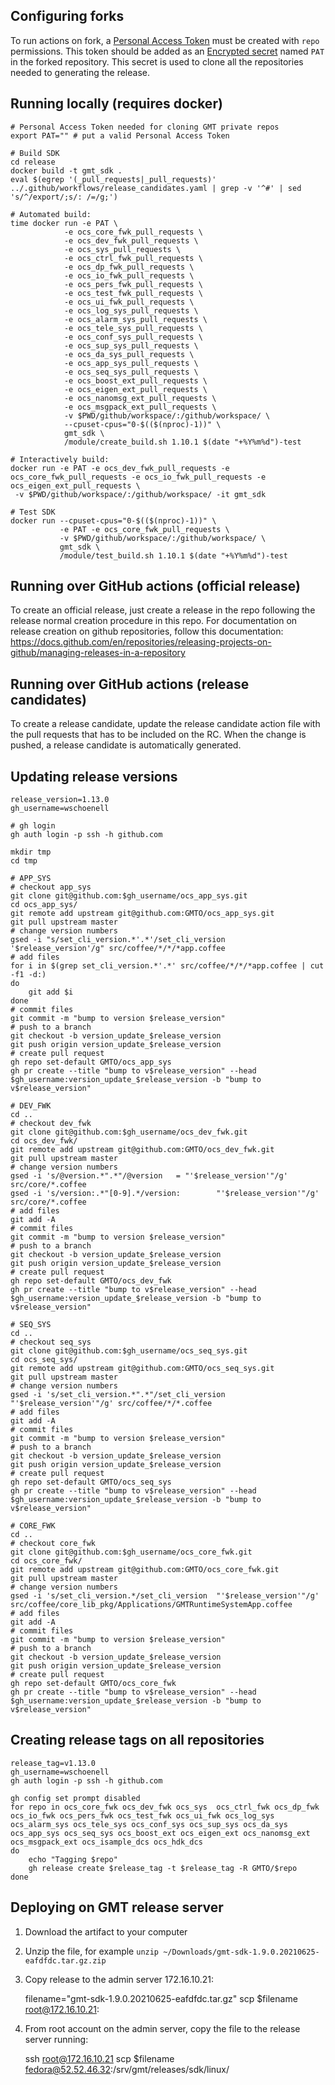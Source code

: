 Configuring forks
-----------------

To run actions on fork, a [Personal Access Token](https://docs.github.com/en/github/authenticating-to-github/keeping-your-account-and-data-secure/creating-a-personal-access-token) 
must be created with `repo` permissions. This token should be added as an [Encrypted secret](https://docs.github.com/en/actions/reference/encrypted-secrets)
named `PAT` in the forked repository. This secret is used to clone all the repositories needed to generating the 
release.  

Running locally (requires docker)
---------------------------------
    # Personal Access Token needed for cloning GMT private repos
    export PAT="" # put a valid Personal Access Token
    
    # Build SDK
    cd release
    docker build -t gmt_sdk .
    eval $(egrep '(_pull_requests|_pull_requests)' ../.github/workflows/release_candidates.yaml | grep -v '^#' | sed 's/^/export/;s/: /=/g;')
    
    # Automated build:
    time docker run -e PAT \
                -e ocs_core_fwk_pull_requests \
                -e ocs_dev_fwk_pull_requests \
                -e ocs_sys_pull_requests \
                -e ocs_ctrl_fwk_pull_requests \
                -e ocs_dp_fwk_pull_requests \
                -e ocs_io_fwk_pull_requests \
                -e ocs_pers_fwk_pull_requests \
                -e ocs_test_fwk_pull_requests \
                -e ocs_ui_fwk_pull_requests \
                -e ocs_log_sys_pull_requests \
                -e ocs_alarm_sys_pull_requests \
                -e ocs_tele_sys_pull_requests \
                -e ocs_conf_sys_pull_requests \
                -e ocs_sup_sys_pull_requests \
                -e ocs_da_sys_pull_requests \
                -e ocs_app_sys_pull_requests \
                -e ocs_seq_sys_pull_requests \
                -e ocs_boost_ext_pull_requests \
                -e ocs_eigen_ext_pull_requests \
                -e ocs_nanomsg_ext_pull_requests \
                -e ocs_msgpack_ext_pull_requests \
                -v $PWD/github/workspace/:/github/workspace/ \
                --cpuset-cpus="0-$(($(nproc)-1))" \
                gmt_sdk \
                /module/create_build.sh 1.10.1 $(date "+%Y%m%d")-test

    # Interactively build:
    docker run -e PAT -e ocs_dev_fwk_pull_requests -e ocs_core_fwk_pull_requests -e ocs_io_fwk_pull_requests -e ocs_eigen_ext_pull_requests \
     -v $PWD/github/workspace/:/github/workspace/ -it gmt_sdk  
    
    # Test SDK
    docker run --cpuset-cpus="0-$(($(nproc)-1))" \
               -e PAT -e ocs_core_fwk_pull_requests \
               -v $PWD/github/workspace/:/github/workspace/ \
               gmt_sdk \
               /module/test_build.sh 1.10.1 $(date "+%Y%m%d")-test
    
Running over GitHub actions (official release)
----------------------------------------------

To create an official release, just create a release in the repo following the release normal creation procedure in this repo.
For documentation on release creation on github repositories, follow this documentation:
https://docs.github.com/en/repositories/releasing-projects-on-github/managing-releases-in-a-repository

Running over GitHub actions (release candidates)
----------------------------------------------

To create a release candidate, update the release candidate action file with the pull requests that has to be included on the RC.
When the change is pushed, a release candidate is automatically generated. 


Updating release versions
-------------------------
    
    release_version=1.13.0
    gh_username=wschoenell

    # gh login
    gh auth login -p ssh -h github.com
    
    mkdir tmp
    cd tmp
    
    # APP_SYS
    # checkout app_sys
    git clone git@github.com:$gh_username/ocs_app_sys.git
    cd ocs_app_sys/
    git remote add upstream git@github.com:GMTO/ocs_app_sys.git
    git pull upstream master
    # change version numbers
    gsed -i "s/set_cli_version.*'.*'/set_cli_version  '$release_version'/g" src/coffee/*/*/*app.coffee
    # add files
    for i in $(grep set_cli_version.*'.*' src/coffee/*/*/*app.coffee | cut -f1 -d:)
    do
        git add $i
    done
    # commit files
    git commit -m "bump to version $release_version"
    # push to a branch
    git checkout -b version_update_$release_version
    git push origin version_update_$release_version
    # create pull request
    gh repo set-default GMTO/ocs_app_sys
    gh pr create --title "bump to v$release_version" --head $gh_username:version_update_$release_version -b "bump to v$release_version"

    # DEV_FWK
    cd ..
    # checkout dev_fwk
    git clone git@github.com:$gh_username/ocs_dev_fwk.git
    cd ocs_dev_fwk/
    git remote add upstream git@github.com:GMTO/ocs_dev_fwk.git
    git pull upstream master
    # change version numbers
    gsed -i 's/@version.*".*"/@version   = "'$release_version'"/g' src/core/*.coffee
    gsed -i 's/version:.*"[0-9].*/version:        "'$release_version'"/g' src/core/*.coffee
    # add files
    git add -A
    # commit files
    git commit -m "bump to version $release_version"
    # push to a branch
    git checkout -b version_update_$release_version
    git push origin version_update_$release_version
    # create pull request
    gh repo set-default GMTO/ocs_dev_fwk
    gh pr create --title "bump to v$release_version" --head $gh_username:version_update_$release_version -b "bump to v$release_version"

    # SEQ_SYS
    cd ..
    # checkout seq_sys
    git clone git@github.com:$gh_username/ocs_seq_sys.git
    cd ocs_seq_sys/
    git remote add upstream git@github.com:GMTO/ocs_seq_sys.git
    git pull upstream master
    # change version numbers
    gsed -i 's/set_cli_version.*".*"/set_cli_version  "'$release_version'"/g' src/coffee/*/*.coffee
    # add files
    git add -A
    # commit files
    git commit -m "bump to version $release_version"
    # push to a branch
    git checkout -b version_update_$release_version
    git push origin version_update_$release_version
    # create pull request
    gh repo set-default GMTO/ocs_seq_sys
    gh pr create --title "bump to v$release_version" --head $gh_username:version_update_$release_version -b "bump to v$release_version"

    # CORE_FWK
    cd ..
    # checkout core_fwk
    git clone git@github.com:$gh_username/ocs_core_fwk.git
    cd ocs_core_fwk/
    git remote add upstream git@github.com:GMTO/ocs_core_fwk.git
    git pull upstream master
    # change version numbers
    gsed -i 's/set_cli_version.*/set_cli_version  "'$release_version'"/g' src/coffee/core_lib_pkg/Applications/GMTRuntimeSystemApp.coffee
    # add files
    git add -A
    # commit files
    git commit -m "bump to version $release_version"
    # push to a branch
    git checkout -b version_update_$release_version
    git push origin version_update_$release_version
    # create pull request
    gh repo set-default GMTO/ocs_core_fwk
    gh pr create --title "bump to v$release_version" --head $gh_username:version_update_$release_version -b "bump to v$release_version"

Creating release tags on all repositories
-----------------------------------------

    release_tag=v1.13.0
    gh_username=wschoenell
    gh auth login -p ssh -h github.com

    gh config set prompt disabled
    for repo in ocs_core_fwk ocs_dev_fwk ocs_sys  ocs_ctrl_fwk ocs_dp_fwk ocs_io_fwk ocs_pers_fwk ocs_test_fwk ocs_ui_fwk ocs_log_sys ocs_alarm_sys ocs_tele_sys ocs_conf_sys ocs_sup_sys ocs_da_sys ocs_app_sys ocs_seq_sys ocs_boost_ext ocs_eigen_ext ocs_nanomsg_ext ocs_msgpack_ext ocs_isample_dcs ocs_hdk_dcs 
    do
        echo "Tagging $repo"
        gh release create $release_tag -t $release_tag -R GMTO/$repo
    done

Deploying on GMT release server
-------------------------------

1. Download the artifact to your computer

2. Unzip the file, for example `unzip ~/Downloads/gmt-sdk-1.9.0.20210625-eafdfdc.tar.gz.zip`

3. Copy release to the admin server 172.16.10.21:


    filename="gmt-sdk-1.9.0.20210625-eafdfdc.tar.gz"
    scp $filename root@172.16.10.21:

2. From root account on the admin server, copy the file to the release server running:


    ssh root@172.16.10.21 scp $filename fedora@52.52.46.32:/srv/gmt/releases/sdk/linux/
    
    